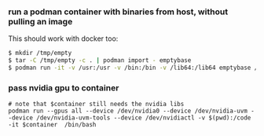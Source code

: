 ### run a podman container with binaries from host, without pulling an image 

This should work with docker too:

```bash
$ mkdir /tmp/empty
$ tar -C /tmp/empty -c . | podman import - emptybase
$ podman run -it -v /usr:/usr -v /bin:/bin -v /lib64:/lib64 emptybase /bin/bash
```

### pass nvidia gpu to container

```
# note that $container still needs the nvidia libs 
podman run --gpus all --device /dev/nvidia0 --device /dev/nvidia-uvm --device /dev/nvidia-uvm-tools --device /dev/nvidiactl -v $(pwd):/code -it $container  /bin/bash
```
